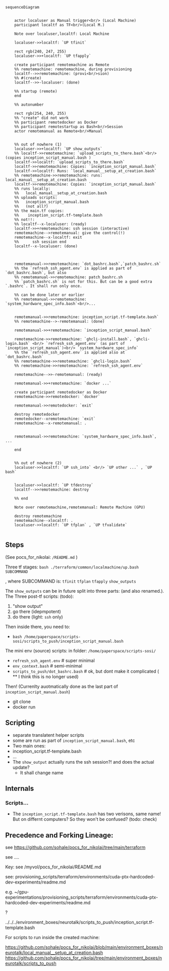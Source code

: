 
```mermaid
sequenceDiagram


    actor localuser as Manual trigger<br/> (Local Machine)
    participant localtf as TF<br/>(Local M.)

    Note over localuser,localtf: Local Machine

    localuser->>localtf: `UP tfinit`

    rect rgb(240, 247, 255)
    localuser->>+localtf: `UP tfapply`

    create participant remotemachine as Remote
    %% remotemachine: remotemachine, during provisioning
    localtf-->>remotemachine: (provi<br/>sion)
    %% #(create)
    localtf-->>-localuser: (done)

    %% startup (remote)
    end

    %% autonumber

    rect rgb(254, 240, 255)
    %% "create" did not work
    %% participant remotedocker as Docker
    %% participant remotestartup as Bash<br/>Session
    actor remotemanual as Remote<br/>Manual


    %% out of nowhere (1)
    localuser->>+localtf: `UP show_outputs`
    %% localtf->>remotemachine: `upload_scripts_to_there.bash`<br/> (copies inception_script_manual.bash )
    localtf->>localtf: `upload_scripts_to_there.bash`
    localtf->>remotemachine: Copies: `inception_script_manual.bash`
    localtf->>localtf: Runs: `local_manual__setup_at_creation.bash`
    %% remotemachine->>remotemachine: runs: local_manual__setup_at_creation.bash
    localtf->>remotemachine: Copies: `inception_script_manual.bash`
    %% runs locally:
    %%   local_manual__setup_at_creation.bash
    %% uploads scripts:
    %%   inception_script_manual.bash
    %%   (not all?)
    %% the main.tf copies:
    %%    inception_script.tf-template.bash
    %% not!!:
    %% localtf--x-localuser: (ready)
    localtf->>+remotemachine: ssh session (interactive)
    remotemachine-->remotemanual: give the control(!)
    remotemachine--x-localtf: exit
    %%      ssh session end
    localtf--x-localuser: (done)



    remotemanual->>remotemachine: `dot_bashrc.bash`,`patch_bashrc.sh`
    %% the `refresh_ssh_agent.env` is applied as part of `dot_bashrc.bash`, but also 
    %% remotemanual->>remotemachine: patch_bashrc.sh
    %% `patch_bashrc.sh` is not for this. But can be a good extra `.bashrc`. It shall run only once.

    %% can be done later or earlier
    %% remotemanual->>remotemachine: `system_hardware_spec_info.bash`<br/>...


    remotemanual->>remotemachine: inception_script.tf-template.bash`
    %% remotemachine-->-remotemanual: (done)

    remotemanual->>+remotemachine: `inception_script_manual.bash`

    remotemachine->>remotemachine: `ghcli-install.bash`, `ghcli-login.bash` <br/> `refresh_ssh_agent.env` (as part of `inception_script_manual`)<br/> `system_hardware_spec_info`
    %% the `refresh_ssh_agent.env` is applied also at `dot_bashrc.bash`
    %% remotemachine->>remotemachine: `ghcli-login.bash`
    %% remotemachine->>remotemachine: `refresh_ssh_agent.env`

    remotemachine-->>-remotemanual: (ready)

    remotemanual->>+remotemachine: `docker ...`

    create participant remotedocker as Docker
    remotemachine->>remotedocker: `docker`

    remotemanual->>remotedocker: `exit`

    destroy remotedocker
    remotedocker--xremotemachine: `exit`
    remotemachine--x-remotemanual: .


    remotemanual->>remotemachine: `system_hardware_spec_info.bash`, ...

    end


    %% out of nowhere (2)
    localuser->>localtf: `UP ssh_into` <br/> `UP other ...` , `UP bash`


    localuser->>localtf: `UP tfdestroy`
    localtf-->>remotemachine: destroy

    %% end

    Note over remotemachine,remotemanual: Remote Machine (GPU)

    destroy remotemachine
    remotemachine--xlocaltf: .
    localuser->>localtf: `UP tfplan` , `UP tfvalidate`


```
<!-- https://mermaid.js.org/syntax/sequenceDiagram.html -->

## Steps
(See pocs_for_nikolai: `/README.md` )

Three tf stages: `bash ./terraform/common/localmachine/up.bash  SUBCOMMAND`

, where SUBCOMMAND is:
  `tfinit`
  `tfplan`
  `tfapply`
  `show_outputs`


The `show_outputs` can be in future split into three parts: (and also renamed.).
The Three post-tf scripts: (todo):
1. "show output"
2. go there (idepmpotent)
3. do there (light: `ssh` only)

Then inside there, you need to:
* `bash /home/paperspace/scripts-sosi/scripts_to_push/inception_script_manual.bash`

The mini env (source) scripts: in folder: `/home/paperspace/scripts-sosi/`
*  `refresh_ssh_agent.env`    # super minimal
*  `env_context.bash`         # semi-minimal
*  `scripts_to_push/dot_bashrc.bash`   # ok, but dont make it complicated ( ** I think this is no longer used)


Then! (Currenlty auotmatically done as the last part of `inception_script_manual.bash`)
* git clone
* docker run

## Scripting
* separate translatent helper scripts
* some are run as part of `inception_script_manual.bash`, etc
* Two main ones:
* inception_script.tf-template.bash
* ...
* The `show_output` actually runs the ssh session?! and does the actual update?
    * It shall change name

## Internals
### Scripts...
* The `inception_script.tf-template.bash` has two verisons, same name! But on differnt computers? So they won't be confused? (todo: check)

## Precedence and Forking Lineage:

see https://github.com/sohale/pocs_for_nikolai/tree/main/terraform




see ....



Key: see
/myvol/pocs_for_nikolai/README.md

see:
provisioning_scripts/terraform/environments/cuda-ptx-hardcoded-dev-experiments/readme.md

e.g.
~/gpu-experimentations/provisioning_scripts/terraform/environments/cuda-ptx-hardcoded-dev-experiments/readme.md

?

../../../environment_boxes/neurotalk/scripts_to_push/inception_script.tf-template.bash

For scripts to run inside the created machine:

https://github.com/sohale/pocs_for_nikolai/blob/main/environment_boxes/neurotalk/local_manual__setup_at_creation.bash
https://github.com/sohale/pocs_for_nikolai/tree/main/environment_boxes/neurotalk/scripts_to_push


